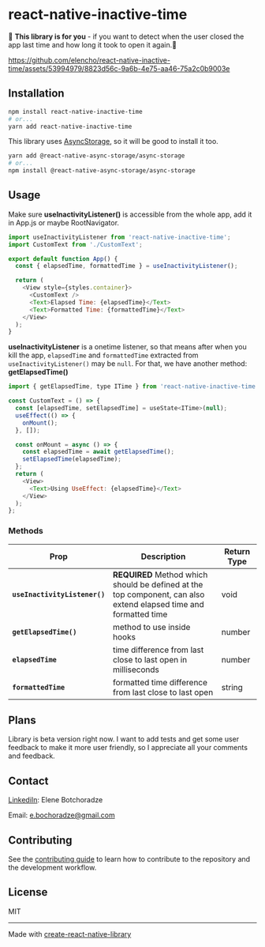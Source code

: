 # react-native-inactive-time

👾 **This library is for you** - if you want to detect when the user closed the app last time and how long it took to open it again.👾

https://github.com/elencho/react-native-inactive-time/assets/53994979/8823d56c-9a6b-4e75-aa46-75a2c0b9003e


## Installation

```sh
npm install react-native-inactive-time
# or...
yarn add react-native-inactive-time
```

This library uses [AsyncStorage](https://github.com/react-native-async-storage/async-storage), so it will be good to install it too.

```sh
yarn add @react-native-async-storage/async-storage
# or...
npm install @react-native-async-storage/async-storage
```

## Usage

Make sure **useInactivityListener()** is accessible from the whole app, add it in App.js or maybe RootNavigator.

```js
import useInactivityListener from 'react-native-inactive-time';
import CustomText from './CustomText';

export default function App() {
  const { elapsedTime, formattedTime } = useInactivityListener();

  return (
    <View style={styles.container}>
      <CustomText />
      <Text>Elapsed Time: {elapsedTime}</Text>
      <Text>Formatted Time: {formattedTime}</Text>
    </View>
  );
}
```
**useInactivityListener** is a onetime listener, so that means after when you kill the app, `elapsedTime` and `formattedTime` extracted from `useInactivityListener()` may be `null`. For that, we have another method: **getElapsedTime()**

```js
import { getElapsedTime, type ITime } from 'react-native-inactive-time';

const CustomText = () => {
  const [elapsedTime, setElapsedTime] = useState<ITime>(null);
  useEffect(() => {
    onMount();
  }, []);

  const onMount = async () => {
    const elapsedTime = await getElapsedTime();
    setElapsedTime(elapsedTime);
  };
  return (
    <View>
      <Text>Using UseEffect: {elapsedTime}</Text>
    </View>
  );
};

```

### Methods

Prop | Description | Return Type
------ | ------ | ------ 
**`useInactivityListener()`** | **REQUIRED** Method which should be defined at the top component, can also extend elapsed time and formatted time | void | number | null | string
**`getElapsedTime()`** | method to use inside hooks | number | null
**`elapsedTime`** | time difference from last close to last open in milliseconds | number 
**`formattedTime`** | formatted time difference from last close to last open | string 


## Plans

Library is beta version right now. I want to add tests and get some user feedback to make it more user friendly, so I appreciate all your comments and feedback.

## Contact

[LinkediIn](https://www.linkedin.com/in/elene-botchoradze-252796193/): Elene Botchoradze


Email: e.bochoradze@gmail.com


## Contributing

See the [contributing guide](CONTRIBUTING.md) to learn how to contribute to the repository and the development workflow.

## License

MIT

---

Made with [create-react-native-library](https://github.com/callstack/react-native-builder-bob)
